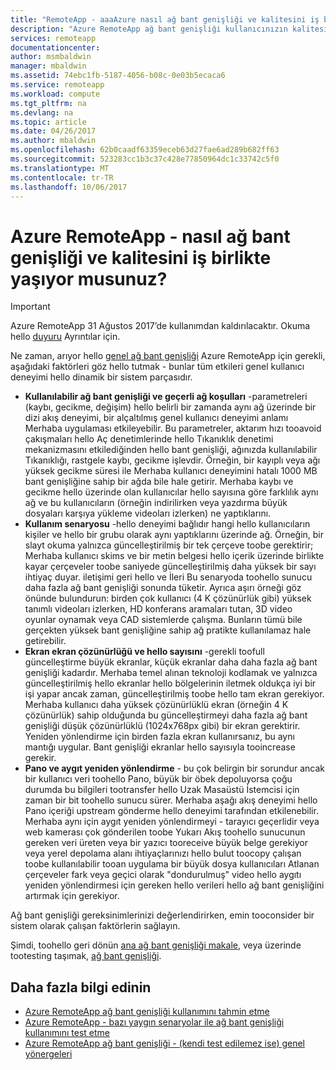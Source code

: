 ```yaml
---
title: "RemoteApp - aaaAzure nasıl ağ bant genişliği ve kalitesini iş birlikte yaşıyor musunuz? | Microsoft Belgeleri"
description: "Azure RemoteApp ağ bant genişliği kullanıcınızın kalitesinden nasıl etkileyebileceğini öğrenin."
services: remoteapp
documentationcenter: 
author: msmbaldwin
manager: mbaldwin
ms.assetid: 74ebc1fb-5187-4056-b08c-0e03b5ecaca6
ms.service: remoteapp
ms.workload: compute
ms.tgt_pltfrm: na
ms.devlang: na
ms.topic: article
ms.date: 04/26/2017
ms.author: mbaldwin
ms.openlocfilehash: 62b0caadf63359eceb63d27fae6ad289b682ff63
ms.sourcegitcommit: 523283cc1b3c37c428e77850964dc1c33742c5f0
ms.translationtype: MT
ms.contentlocale: tr-TR
ms.lasthandoff: 10/06/2017
---
```

# <a name="azure-remoteapp---how-do-network-bandwidth-and-quality-of-experience-work-together"></a>Azure RemoteApp - nasıl ağ bant genişliği ve kalitesini iş birlikte yaşıyor musunuz?
> [!IMPORTANT]
> Azure RemoteApp 31 Ağustos 2017’de kullanımdan kaldırılacaktır. Okuma hello [duyuru](https://go.microsoft.com/fwlink/?linkid=821148) Ayrıntılar için.
> 
> 

Ne zaman, arıyor hello [genel ağ bant genişliği](remoteapp-bandwidth.md) Azure RemoteApp için gerekli, aşağıdaki faktörleri göz hello tutmak - bunlar tüm etkileri genel kullanıcı deneyimi hello dinamik bir sistem parçasıdır. 

* **Kullanılabilir ağ bant genişliği ve geçerli ağ koşulları** -parametreleri (kaybı, gecikme, değişim) hello belirli bir zamanda aynı ağ üzerinde bir dizi akış deneyimi, bir alçaltılmış genel kullanıcı deneyimi anlamı Merhaba uygulaması etkileyebilir. Bu parametreler, aktarım hızı tooavoid çakışmaları hello Aç denetimlerinde hello Tıkanıklık denetimi mekanizmasını etkilediğinden hello bant genişliği, ağınızda kullanılabilir Tıkanıklığı, rastgele kaybı, gecikme işlevdir.  Örneğin, bir kayıplı veya ağı yüksek gecikme süresi ile Merhaba kullanıcı deneyimini hatalı 1000 MB bant genişliğine sahip bir ağda bile hale getirir. Merhaba kaybı ve gecikme hello üzerinde olan kullanıcılar hello sayısına göre farklılık aynı ağ ve bu kullanıcıların (örneğin indirilirken veya yazdırma büyük dosyaları karşıya yükleme videoları izlerken) ne yaptıklarını.
* **Kullanım senaryosu** -hello deneyimi bağlıdır hangi hello kullanıcıların kişiler ve hello bir grubu olarak aynı yaptıklarını üzerinde ağ. Örneğin, bir slayt okuma yalnızca güncelleştirilmiş bir tek çerçeve toobe gerektirir; Merhaba kullanıcı skims ve bir metin belgesi hello içerik üzerinde birlikte kayar çerçeveler toobe saniyede güncelleştirilmiş daha yüksek bir sayı ihtiyaç duyar. iletişimi geri hello ve İleri Bu senaryoda toohello sunucu daha fazla ağ bant genişliği sonunda tüketir. Ayrıca aşırı örneği göz önünde bulundurun: birden çok kullanıcı (4 K çözünürlük gibi) yüksek tanımlı videoları izlerken, HD konferans aramaları tutan, 3D video oyunlar oynamak veya CAD sistemlerde çalışma. Bunların tümü bile gerçekten yüksek bant genişliğine sahip ağ pratikte kullanılamaz hale getirebilir.
* **Ekran ekran çözünürlüğü ve hello sayısını** -gerekli toofull güncelleştirme büyük ekranlar, küçük ekranlar daha daha fazla ağ bant genişliği kadardır. Merhaba temel alınan teknoloji kodlamak ve yalnızca güncelleştirilmiş hello ekranlar hello bölgelerinin iletmek oldukça iyi bir işi yapar ancak zaman, güncelleştirilmiş toobe hello tam ekran gerekiyor. Merhaba kullanıcı daha yüksek çözünürlüklü ekran (örneğin 4 K çözünürlük) sahip olduğunda bu güncelleştirmeyi daha fazla ağ bant genişliği düşük çözünürlüklü (1024x768px gibi) bir ekran gerektirir. Yeniden yönlendirme için birden fazla ekran kullanırsanız, bu aynı mantığı uygular. Bant genişliği ekranlar hello sayısıyla tooincrease gerekir.
* **Pano ve aygıt yeniden yönlendirme** - bu çok belirgin bir sorundur ancak bir kullanıcı veri toohello Pano, büyük bir öbek depoluyorsa çoğu durumda bu bilgileri tootransfer hello Uzak Masaüstü İstemcisi için zaman bir bit toohello sunucu sürer. Merhaba aşağı akış deneyimi hello Pano içeriği upstream gönderme hello deneyimi tarafından etkilenebilir. Merhaba aynı için aygıt yeniden yönlendirmeyi - tarayıcı geçerlidir veya web kamerası çok gönderilen toobe Yukarı Akış toohello sunucunun gereken veri üreten veya bir yazıcı tooreceive büyük belge gerekiyor veya yerel depolama alanı ihtiyaçlarınızı hello bulut toocopy çalışan toobe kullanılabilir tooan uygulama bir büyük dosya kullanıcıları Atlanan çerçeveler fark veya geçici olarak "dondurulmuş" video hello aygıtı yeniden yönlendirmesi için gereken hello verileri hello ağ bant genişliğini artırmak için gerekiyor. 

Ağ bant genişliği gereksinimlerinizi değerlendirirken, emin tooconsider bir sistem olarak çalışan faktörlerin sağlayın.

Şimdi, toohello geri dönün [ana ağ bant genişliği makale](remoteapp-bandwidth.md), veya üzerinde tootesting taşımak, [ağ bant genişliği](remoteapp-bandwidthtests.md).

## <a name="learn-more"></a>Daha fazla bilgi edinin
* [Azure RemoteApp ağ bant genişliği kullanımını tahmin etme](remoteapp-bandwidth.md)
* [Azure RemoteApp - bazı yaygın senaryolar ile ağ bant genişliği kullanımını test etme](remoteapp-bandwidthtests.md)
* [Azure RemoteApp ağ bant genişliği - (kendi test edilemez ise) genel yönergeleri](remoteapp-bandwidthguidelines.md)


